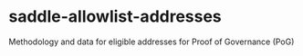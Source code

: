 # saddle-allowlist-addresses
Methodology and data for eligible addresses for Proof of Governance (PoG)
